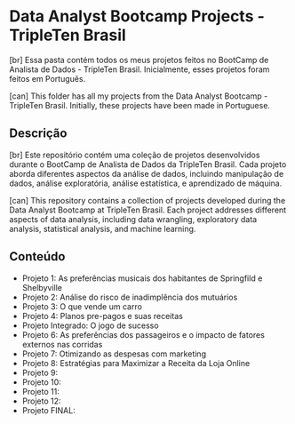 # Data Analyst Bootcamp Projects - TripleTen Brasil

[br] Essa pasta contém todos os meus projetos feitos no BootCamp de Analista de Dados - TripleTen Brasil. Inicialmente, esses projetos foram feitos em Português. 

[can] This folder has all my projects from the Data Analyst Bootcamp - TripleTen Brasil. Initially, these projects have been made in Portuguese.

## Descrição

[br] Este repositório contém uma coleção de projetos desenvolvidos durante o BootCamp de Analista de Dados da TripleTen Brasil. Cada projeto aborda diferentes aspectos da análise de dados, incluindo manipulação de dados, análise exploratória, análise estatística, e aprendizado de máquina.

[can] This repository contains a collection of projects developed during the Data Analyst Bootcamp at TripleTen Brasil. Each project addresses different aspects of data analysis, including data wrangling, exploratory data analysis, statistical analysis, and machine learning.

## Conteúdo

- Projeto 1: As preferências musicais dos habitantes de Springfild e Shelbyville
- Projeto 2: Análise do risco de inadimplência dos mutuários
- Projeto 3: O que vende um carro
- Projeto 4: Planos pre-pagos e suas receitas
- Projeto Integrado: O jogo de sucesso
- Projeto 6: As preferências dos passageiros e o impacto de fatores externos nas corridas
- Projeto 7: Otimizando as despesas com marketing
- Projeto 8: Estratégias para Maximizar a Receita da Loja Online
- Projeto 9:
- Projeto 10:
- Projeto 11:
- Projeto 12:
- Projeto FINAL:
